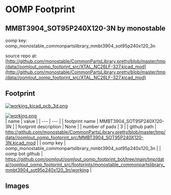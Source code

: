 # OOMP Footprint  
## MMBT3904_SOT95P240X120-3N  by monostable  
  
oomp key: oomp_monostable_commonpartslibrary_mmbt3904_sot95p240x120_3n  
  
source repo at: [http://github.com/monostable/CommonPartsLibrary.pretty/blob/master/tmp/data//oomlout_oomp_footprint_src/XTAL_NC26LF-327.kicad_mod](http://github.com/monostable/CommonPartsLibrary.pretty/blob/master/tmp/data//oomlout_oomp_footprint_src/XTAL_NC26LF-327.kicad_mod)  
## Footprint  
  
[![working_kicad_pcb_3d.png](working_kicad_pcb_3d_600.png)](working_kicad_pcb_3d.png)  
  
[![working.png](working_600.png)](working.png)  
| name | value | 
| --- | --- | 
| footprint name | MMBT3904_SOT95P240X120-3N | 
| footprint description | None | 
| number of pads | 3 | 
| github path | http://github.com/monostable/CommonPartsLibrary.pretty/blob/master/tmp/data//oomlout_oomp_footprint_src/MMBT3904_SOT95P240X120-3N.kicad_mod | 
| oomp key | oomp_monostable_commonpartslibrary_mmbt3904_sot95p240x120_3n | 
| oomp bot github | https://github.com/oomlout/oomlout_oomp_footprint_bot/tree/main/tmp/data//oomlout_oomp_footprint_src/footprints/monostable_commonpartslibrary_mmbt3904_sot95p240x120_3n/working | 
## Images  
